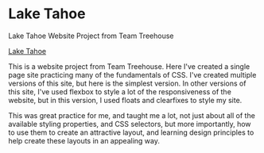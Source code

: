 # Lake Tahoe
Lake Tahoe Website Project from Team Treehouse

[Lake Tahoe](http://laketahoe.devingray.me)

This is a website project from Team Treehouse. Here I've created a single page site practicing many of the fundamentals of CSS. I've created multiple versions of this site, but here is the simplest version. In other versions of this site, I've used flexbox to style a lot of the responsiveness of the website, but in this version, I used floats and clearfixes to style my site. 

This was great practice for me, and taught me a lot, not just about all of the available styling properties, and CSS selectors, but more importantly, how to use them to create an attractive layout, and learning design principles to help create these layouts in an appealing way.
